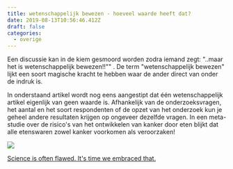 ```yaml
---
title: wetenschappelijk bewezen - hoeveel waarde heeft dat?
date: 2019-08-13T10:56:46.412Z
draft: false
categories:
  - overige
---
```

Een discussie kan in de kiem gesmoord worden zodra iemand zegt: "..maar het is wetenschappelijk bewezen!!"" . De term "wetenschappelijk bewezen" lijkt een soort magische kracht te hebben waar de ander direct van onder de indruk is. 

In onderstaand artikel wordt nog eens aangestipt dat één wetenschappelijk artikel eigenlijk van geen waarde is. Afhankelijk van de onderzoeksvragen, het aantal en het soort respondenten of de opzet van het onderzoek kun je geheel andere resultaten krijgen op ongeveer dezelfde vragen. In een meta-studie over de risico's van het ontwikkelen van kanker door eten blijkt dat alle etenswaren zowel kanker voorkomen als veroorzaken!

![](/images/medical_studies-05.0.webp)

[Science is often flawed. It's time we embraced that.](https://www.vox.com/2015/5/13/8591837/how-science-is-broken)
